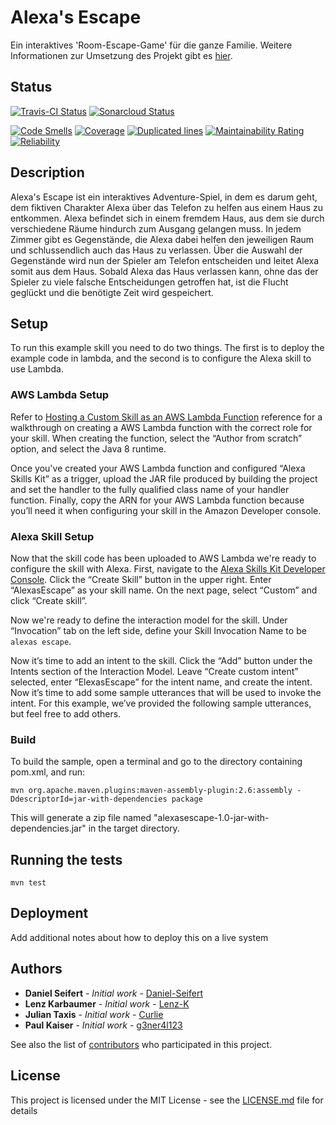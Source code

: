 # Alexa's Escape

Ein interaktives 'Room-Escape-Game' für die ganze Familie.
Weitere Informationen zur Umsetzung des Projekt gibt es [hier](https://sweihm-ws2018-19.github.io/skillproject-fr-15).



## Status
[![Travis-CI Status](https://travis-ci.org/sweIhm-ws2018-19/skillproject-fr-15.svg?branch=master)](https://travis-ci.org/sweIhm-ws2018-19/skillproject-fr-15) [![Sonarcloud Status](https://sonarcloud.io/api/project_badges/measure?project=alexa-skills-kit-samples:alexasescape&metric=alert_status)](https://sonarcloud.io/dashboard?id=alexa-skills-kit-samples:alexasescape)

[![Code Smells](https://sonarcloud.io/api/project_badges/measure?project=alexa-skills-kit-samples%3Aalexasescape&metric=code_smells)](https://sonarcloud.io/dashboard?id=alexa-skills-kit-samples:alexasescape) [![Coverage](https://sonarcloud.io/api/project_badges/measure?project=alexa-skills-kit-samples%3Aalexasescape&metric=coverage)](https://sonarcloud.io/dashboard?id=alexa-skills-kit-samples:alexasescape) [![Duplicated lines](https://sonarcloud.io/api/project_badges/measure?project=alexa-skills-kit-samples%3Aalexasescape&metric=duplicated_lines_density)](https://sonarcloud.io/dashboard?id=alexa-skills-kit-samples:alexasescape) [![Maintainability Rating](https://sonarcloud.io/api/project_badges/measure?project=alexa-skills-kit-samples%3Aalexasescape&metric=sqale_rating)](https://sonarcloud.io/dashboard?id=alexa-skills-kit-samples:alexasescape) [![Reliability](https://sonarcloud.io/api/project_badges/measure?project=alexa-skills-kit-samples%3Aalexasescape&metric=reliability_rating)](https://sonarcloud.io/dashboard?id=alexa-skills-kit-samples:alexasescape)

## Description
Alexa's Escape ist ein interaktives Adventure-Spiel, in dem es darum geht, dem fiktiven Charakter Alexa über das Telefon zu helfen aus einem Haus zu entkommen. Alexa befindet sich in einem fremdem Haus, aus dem sie durch verschiedene Räume hindurch zum Ausgang gelangen muss. In jedem Zimmer gibt es Gegenstände, die Alexa dabei helfen den jeweiligen Raum und schlussendlich auch das Haus zu verlassen. Über die Auswahl der Gegenstände wird nun der Spieler am Telefon entscheiden und leitet Alexa somit aus dem Haus. Sobald Alexa das Haus verlassen kann, ohne das der Spieler zu viele falsche Entscheidungen getroffen hat, ist die Flucht geglückt und die benötigte Zeit wird gespeichert.

## Setup
To run this example skill you need to do two things. The first is to deploy the example code in lambda, and the second is to configure the Alexa skill to use Lambda.

### AWS Lambda Setup
Refer to [Hosting a Custom Skill as an AWS Lambda Function](https://developer.amazon.com/docs/custom-skills/host-a-custom-skill-as-an-aws-lambda-function.html) reference for a walkthrough on creating a AWS Lambda function with the correct role for your skill. When creating the function, select the “Author from scratch” option, and select the Java 8 runtime. 

Once you've created your AWS Lambda function and configured “Alexa Skills Kit” as a trigger, upload the JAR file produced by building the project and set the handler to the fully qualified class name of your handler function. Finally, copy the ARN for your AWS Lambda function because you’ll need it when configuring your skill in the Amazon Developer console.

### Alexa Skill Setup
Now that the skill code has been uploaded to AWS Lambda we're ready to configure the skill with Alexa. First, navigate to the [Alexa Skills Kit Developer Console](https://developer.amazon.com/alexa/console/ask). Click the “Create Skill” button in the upper right. Enter “AlexasEscape” as your skill name. On the next page,  select “Custom” and click “Create skill”.
 
Now we're ready to define the interaction model for the skill. Under “Invocation” tab on the left side, define your Skill Invocation Name to be `alexas escape`. 
 
Now it’s time to add an intent to the skill. Click the “Add” button under the Intents section of the Interaction Model. Leave “Create custom intent” selected, enter “ElexasEscape” for the intent name, and create the intent. Now it’s time to add some sample utterances that will be used to invoke the intent. For this example, we’ve provided the following sample utterances, but feel free to add others.

### Build
To build the sample, open a terminal and go to the directory containing pom.xml, and run: 
```
mvn org.apache.maven.plugins:maven-assembly-plugin:2.6:assembly -DdescriptorId=jar-with-dependencies package
```
This will generate a zip file named "alexasescape-1.0-jar-with-dependencies.jar" in the target directory.


## Running the tests
```
mvn test
```

## Deployment

Add additional notes about how to deploy this on a live system

## Authors

* **Daniel Seifert** - *Initial work* - [Daniel-Seifert](https://github.com/Daniel-Seifert)
* **Lenz Karbaumer** - *Initial work* - [Lenz-K](https://github.com/Lenz-K)
* **Julian Taxis** - *Initial work* - [Curlie](https://github.com/Curlie)
* **Paul Kaiser** - *Initial work* - [g3ner4l123](https://github.com/g3ner4l123)

See also the list of [contributors](https://github.com/your/project/contributors) who participated in this project.

## License

This project is licensed under the MIT License - see the [LICENSE.md](LICENSE.md) file for details
